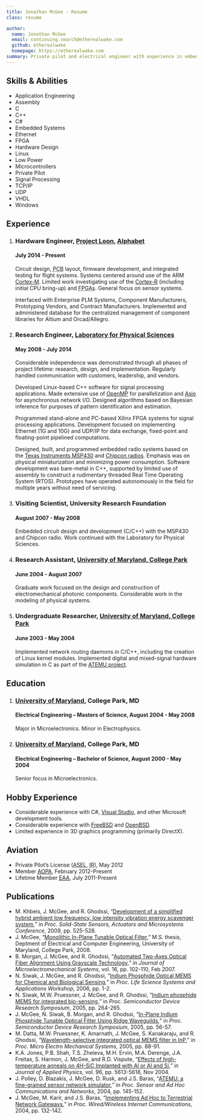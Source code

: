 ```yaml
---
title: Jonathan McGee - Resume
class: resume

author:
  name: Jonathan McGee
  email: continuing.search@etherealwake.com
  github: etherealwake
  homepage: https://etherealwake.com
summary: Private pilot and electrical engineer with experience in embedded systems, hardware design, and signal processing.
---
```


<section id="skills">
  <h2>Skills &amp; Abilities</h2>
  <ul>
    <li>Application Engineering</li>
    <li>Assembly</li>
    <li>C</li>
    <li>C++</li>
    <li>C#</li>
    <li>Embedded Systems</li>
    <li>Ethernet</li>
    <li>FPGA</li>
    <li>Hardware Design</li>
    <li>Linux</li>
    <li>Low Power</li>
    <li>Microcontrollers</li>
    <li>Private Pilot</li>
    <li>Signal Processing</li>
    <li>TCP/IP</li>
    <li>UDP</li>
    <li>VHDL</li>
    <li>Windows</li>
  </ul>
</section>
<section id="experience">
  <h2>Experience</h2>
  <ol>
    <li>
      <h3>Hardware Engineer, <a href="https://x.company/loon/">Project Loon</a>, <a href="https://abc.xyz/">Alphabet</a></h3>
      <h4>July 2014 - Present</h4>
      <p>Circuit design, <abbr title="Printed Circuit Board">PCB</abbr> layout, firmware development, and integrated testing for flight systems.  Systems centered around use of the ARM <a href="https://developer.arm.com/products/processors/cortex-m">Cortex-M</a>.  Limited work investigating use of the <a href="https://developer.arm.com/products/processors/cortex-r">Cortex-R</a> (including initial CPU bring-up) and <abbr title="Field Programmable Gate Arrays">FPGAs</abbr>.  General focus on sensor systems.</p>
      <p>Interfaced with Enterprise PLM Systems, Component Manufacturers, Prototyping Vendors, and Contract Manufacturers.  Implemented and administered database for the centralized management of component libraries for Altium and Orcad/Allegro.</p>
    </li>
    <li>
      <h3>Research Engineer, <a href="http://www.lps.umd.edu/">Laboratory for Physical Sciences</a></h3>
      <h4>May 2008 - July 2014</h4>
      <p>Considerable independence was demonstrated through all phases of project lifetime: research, design, and implementation. Regularly handled communication with customers, leadership, and vendors.</p>
      <p>Developed Linux-based C++ software for signal processing applications.  Made extensive use of <a href="http://openmp.org/">OpenMP</a> for parallelization and <a href="http://think-async.com/">Asio</a> for asynchronous network I/O. Designed algorithms based on Bayesian inference for purposes of pattern identification and estimation.</p>
      <p>Programmed stand-alone and PC-based Xilinx FPGA systems for signal processing applications. Development focused on implementing Ethernet (1G and 10G) and UDP/IP for data exchange, fixed-point and floating-point pipelined computations.</p>
      <p>Designed, built, and programmed embedded radio systems based on the <a href="http://www.ti.com/lsds/ti/microcontroller/16-bit_msp430/overview.page">Texas Instruments MSP430</a> and <a href="http://www.ti.com/product/cc1101">Chipcon radios</a>. Emphasis was on physical miniaturization and minimizing power consumption. Software development was bare-metal in C++, supported by limited use of assembly to construct a rudimentary threaded Real Time Operating System (RTOS). Prototypes have operated autonomously in the field for multiple years without need of servicing.</p>
    </li>
    <li>
      <h3>Visiting Scientist, University Research Foundation</h3>
      <h4>August 2007 - May 2008</h4>
      <p>Embedded circuit design and development (C/C++) with the MSP430 and Chipcon radio.  Work continued with the Laboratory for Physical Sciences.</p>
    </li>
    <li>
      <h3>Research Assistant, <a href="http://www.umd.edu/">University of Maryland, College Park</a></h3>
      <h4>June 2004 - August 2007</h4>
      <p>Graduate work focused on the design and construction of electromechanical photonic components.  Considerable work in the modeling of physical systems.</p>
    </li>
    <li>
      <h3>Undergraduate Researcher, <a href="http://www.umd.edu/">University of Maryland, College Park</a></h3>
      <h4>June 2003 - May 2004</h4>
      <p>Implemented network routing daemons in C/C++, including the creation of Linux kernel modules.  Implemented digital and mixed-signal hardware simulation in C as part of the <a href="http://www.hynet.umd.edu/research/atemu/">ATEMU project</a>.</p>
    </li>
  </ol>
</section>
<section id="education">
  <h2>Education</h2>
  <ol>
    <li>
      <h3><a href="http://www.umd.edu/">University of Maryland</a>, College Park, MD</h3>
      <h4>Electrical Engineering – Masters of Science, August 2004 - May 2008</h4>
      <p>Major in Microelectronics.  Minor in Electrophysics.</p>
    </li>
    <li>
      <h3><a href="http://www.umd.edu/">University of Maryland</a>, College Park, MD</h3>
      <h4>Electrical Engineering – Bachelor of Science, August 2000 - May 2004</h4>
      <p>Senior focus in Microelectronics.</p>
    </li>
  </ol>
</section>
<section id="hobby">
  <h2>Hobby Experience</h2>
  <ul>
    <li>Considerable experience with C#, <a href="http://www.visualstudio.com/">Visual Studio</a>, and other Microsoft development tools.</li>
    <li>Considerable experience with <a href="http://freebsd.org/">FreeBSD</a> and <a href="http://openbsd.org/">OpenBSD</a>.</li>
    <li>Limited experience in 3D graphics programming (primarily DirectX).</li>
  </ul>
</section>
<section id="aviation">
  <h2>Aviation</h2>
  <ul>
    <li>Private Pilot’s License (<abbr title="Airplane, Single Engine, Land">ASEL</abbr>, <abbr title="Instrument Rating">IR</abbr>), May 2012</li>
    <li>Member <a href="http://aopa.org/"><abbr title="Aircraft Owners and Pilots Association">AOPA</abbr></a>, February 2012-Present</li>
    <li>Lifetime Member <a href="http://eaa.org/"><abbr title="Experimental Aircraft Association">EAA</abbr></a>, July 2011-Present</li>
  </ul>
</section>
<section id="publications">
  <h2>Publications</h2>
  <ul>
    <li class="conference">M. Khbeis, J. McGee, and R. Ghodssi, <q><a href="http://dx.doi.org/10.1109/SENSOR.2009.5285377">Development of a simplified hybrid ambient low frequency, low intensity vibration energy scavenger system</a>,</q> in <i>Proc. Solid-State Sensors, Actuators and Microsystems Conference</i>, 2009, pp. 525-528.</li>
    <li class="thesis">J. McGee, <q><a href="http://hdl.handle.net/1903/8566">Monolithic In-Plane Tunable Optical Filter</a>,</q> M.S. thesis, Deptment of Electrical and Computer Engineering, University of Maryland, College Park, 2008.</li>
    <li class="journal">B. Morgan, J. McGee, and R. Ghodssi, <q><a href="http://dx.doi.org/10.1109/JMEMS.2006.886035">Automated Two-Axes Optical Fiber Alignment Using Grayscale Technology</a>,</q> in <i>Journal of Microelectromechanical Systems</i>, vol. 16, pp. 102-110, Feb 2007.</li>
    <li class="conference">N. Siwak, J. McGee, and R. Ghodssi, <q><a href="http://dx.doi.org/10.1109/LSSA.2006.250369">Indium Phosphide Optical MEMS for Chemical and Biological Sensing</a>,</q> in <i>Proc.  Life Science Systems and Applications Workshop</i>, 2006, pp. 1-2.</li>
    <li class="conference">N. Siwak, M.W. Pruessner, J. McGee, and R. Ghodssi, <q><a href="http://dx.doi.org/10.1109/ISDRS.2005.1596086">Indium phosphide MEMS for integrated bio-sensing</a>,</q> in <i>Proc. Semiconductor Device Research Symposium</i>, 2005, pp. 264-265.</li>
    <li class="conference">J. McGee, N. Siwak, B. Morgan, and R. Ghodssi, <q><a href="http://dx.doi.org/10.1109/ISDRS.2005.1595975">In-Plane Indium Phosphide Tunable Optical Filter Using Ridge Waveguilds</a>,</q> in <i>Proc. Semiconductor Device Research Symposium</i>, 2005, pp. 56-57.</li>
    <li class="conference">M. Datta, M.W. Pruessner, K. Amarnath, J. McGee, S. Kanakaraju, and R. Ghodssi, <q><a href="http://dx.doi.org/10.1109/MEMSYS.2005.1453874">Wavelength-selective integrated optical MEMS filter in InP</a>,</q> in <i>Proc. Micro Electro Mechanical Systems</i>, 2005, pp. 88-91.</li>
    <li class="journal">K.A. Jones, P.B. Shah, T.S. Zheleva, M.H. Ervin, M.A. Derenge, J.A. Freitas, S. Harmon, J. McGee, and R.D. Vispute, <q><a href="http://dx.doi.org/10.1063/1.1798404">Effects of high-temperature anneals on 4H-SiC Implanted with Al or Al and Si</a>,</q> in <i>Journal of Applied Physics</i>, vol. 96, pp. 5613-5618, Nov 2004.</li>
    <li class="conference">J. Polley, D. Blazakis, J. McGee, D. Rusk, and J.S. Baras, <q><a href="http://dx.doi.org/10.1109/SAHCN.2004.1381912">ATEMU: a fine-grained sensor network simulator</a>,</q> in <i>Proc.  Sensor and Ad Hoc Communications and Networks</i>, 2004, pp. 145-152.</li>
    <li class="conference">J. McGee, M. Karir, and J.S. Baras, <q><a href="http://dx.doi.org/10.1007/978-3-540-24643-5_12">Implementing Ad Hoc to Terrestrial Network Gateways</a>,</q> in <i>Proc. Wired/Wireless Internet Communications</i>, 2004, pp. 132-142.</li>
  </ul>
</section>

